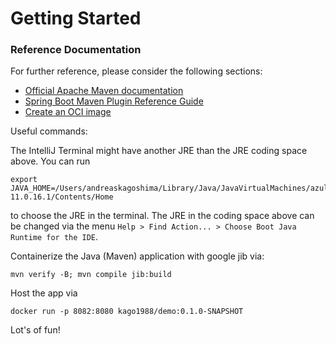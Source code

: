 # Getting Started

### Reference Documentation
For further reference, please consider the following sections:

* [Official Apache Maven documentation](https://maven.apache.org/guides/index.html)
* [Spring Boot Maven Plugin Reference Guide](https://docs.spring.io/spring-boot/docs/2.7.3/maven-plugin/reference/html/)
* [Create an OCI image](https://docs.spring.io/spring-boot/docs/2.7.3/maven-plugin/reference/html/#build-image)

Useful commands:

The IntelliJ Terminal might have another JRE than the JRE coding space above. 
You can run 
```
export JAVA_HOME=/Users/andreaskagoshima/Library/Java/JavaVirtualMachines/azul-11.0.16.1/Contents/Home
```
to choose the JRE in the terminal. The JRE in the coding space above can be changed 
via the menu `Help > Find Action... > Choose Boot Java Runtime for the IDE`. 

Containerize the Java (Maven) application with google jib via: 
```
mvn verify -B; mvn compile jib:build
```

Host the app via 
```
docker run -p 8082:8080 kago1988/demo:0.1.0-SNAPSHOT
```

Lot's of fun! 
